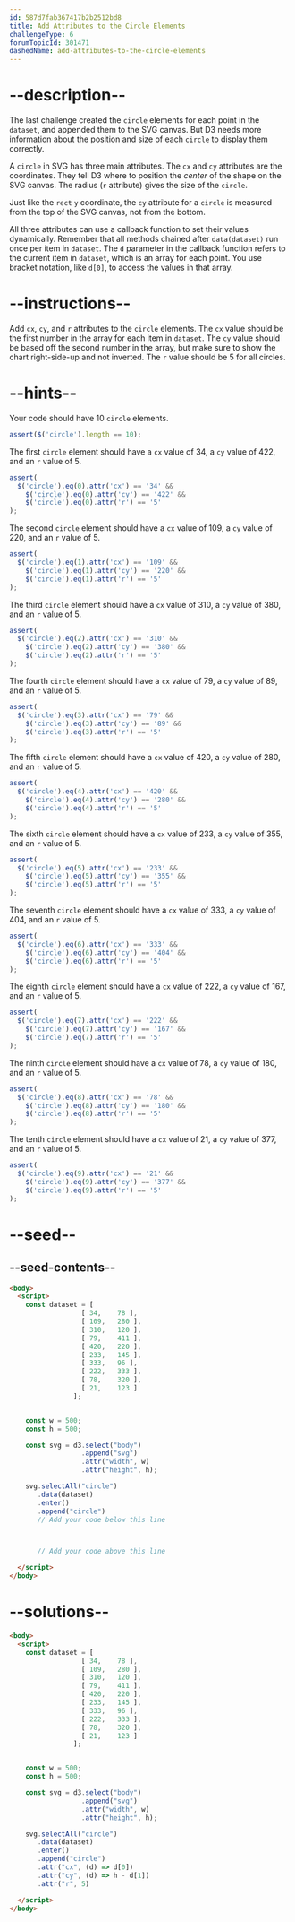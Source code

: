 ```yaml
---
id: 587d7fab367417b2b2512bd8
title: Add Attributes to the Circle Elements
challengeType: 6
forumTopicId: 301471
dashedName: add-attributes-to-the-circle-elements
---
```


# --description--

The last challenge created the `circle` elements for each point in the `dataset`, and appended them to the SVG canvas. But D3 needs more information about the position and size of each `circle` to display them correctly.

A `circle` in SVG has three main attributes. The `cx` and `cy` attributes are the coordinates. They tell D3 where to position the *center* of the shape on the SVG canvas. The radius (`r` attribute) gives the size of the `circle`.

Just like the `rect` `y` coordinate, the `cy` attribute for a `circle` is measured from the top of the SVG canvas, not from the bottom.

All three attributes can use a callback function to set their values dynamically. Remember that all methods chained after `data(dataset)` run once per item in `dataset`. The `d` parameter in the callback function refers to the current item in `dataset`, which is an array for each point. You use bracket notation, like `d[0]`, to access the values in that array.

# --instructions--

Add `cx`, `cy`, and `r` attributes to the `circle` elements. The `cx` value should be the first number in the array for each item in `dataset`. The `cy` value should be based off the second number in the array, but make sure to show the chart right-side-up and not inverted. The `r` value should be 5 for all circles.

# --hints--

Your code should have 10 `circle` elements.

```js
assert($('circle').length == 10);
```

The first `circle` element should have a `cx` value of 34, a `cy` value of 422, and an `r` value of 5.

```js
assert(
  $('circle').eq(0).attr('cx') == '34' &&
    $('circle').eq(0).attr('cy') == '422' &&
    $('circle').eq(0).attr('r') == '5'
);
```

The second `circle` element should have a `cx` value of 109, a `cy` value of 220, and an `r` value of 5.

```js
assert(
  $('circle').eq(1).attr('cx') == '109' &&
    $('circle').eq(1).attr('cy') == '220' &&
    $('circle').eq(1).attr('r') == '5'
);
```

The third `circle` element should have a `cx` value of 310, a `cy` value of 380, and an `r` value of 5.

```js
assert(
  $('circle').eq(2).attr('cx') == '310' &&
    $('circle').eq(2).attr('cy') == '380' &&
    $('circle').eq(2).attr('r') == '5'
);
```

The fourth `circle` element should have a `cx` value of 79, a `cy` value of 89, and an `r` value of 5.

```js
assert(
  $('circle').eq(3).attr('cx') == '79' &&
    $('circle').eq(3).attr('cy') == '89' &&
    $('circle').eq(3).attr('r') == '5'
);
```

The fifth `circle` element should have a `cx` value of 420, a `cy` value of 280, and an `r` value of 5.

```js
assert(
  $('circle').eq(4).attr('cx') == '420' &&
    $('circle').eq(4).attr('cy') == '280' &&
    $('circle').eq(4).attr('r') == '5'
);
```

The sixth `circle` element should have a `cx` value of 233, a `cy` value of 355, and an `r` value of 5.

```js
assert(
  $('circle').eq(5).attr('cx') == '233' &&
    $('circle').eq(5).attr('cy') == '355' &&
    $('circle').eq(5).attr('r') == '5'
);
```

The seventh `circle` element should have a `cx` value of 333, a `cy` value of 404, and an `r` value of 5.

```js
assert(
  $('circle').eq(6).attr('cx') == '333' &&
    $('circle').eq(6).attr('cy') == '404' &&
    $('circle').eq(6).attr('r') == '5'
);
```

The eighth `circle` element should have a `cx` value of 222, a `cy` value of 167, and an `r` value of 5.

```js
assert(
  $('circle').eq(7).attr('cx') == '222' &&
    $('circle').eq(7).attr('cy') == '167' &&
    $('circle').eq(7).attr('r') == '5'
);
```

The ninth `circle` element should have a `cx` value of 78, a `cy` value of 180, and an `r` value of 5.

```js
assert(
  $('circle').eq(8).attr('cx') == '78' &&
    $('circle').eq(8).attr('cy') == '180' &&
    $('circle').eq(8).attr('r') == '5'
);
```

The tenth `circle` element should have a `cx` value of 21, a `cy` value of 377, and an `r` value of 5.

```js
assert(
  $('circle').eq(9).attr('cx') == '21' &&
    $('circle').eq(9).attr('cy') == '377' &&
    $('circle').eq(9).attr('r') == '5'
);
```

# --seed--

## --seed-contents--

```html
<body>
  <script>
    const dataset = [
                  [ 34,    78 ],
                  [ 109,   280 ],
                  [ 310,   120 ],
                  [ 79,    411 ],
                  [ 420,   220 ],
                  [ 233,   145 ],
                  [ 333,   96 ],
                  [ 222,   333 ],
                  [ 78,    320 ],
                  [ 21,    123 ]
                ];


    const w = 500;
    const h = 500;

    const svg = d3.select("body")
                  .append("svg")
                  .attr("width", w)
                  .attr("height", h);

    svg.selectAll("circle")
       .data(dataset)
       .enter()
       .append("circle")
       // Add your code below this line



       // Add your code above this line

  </script>
</body>
```

# --solutions--

```html
<body>
  <script>
    const dataset = [
                  [ 34,    78 ],
                  [ 109,   280 ],
                  [ 310,   120 ],
                  [ 79,    411 ],
                  [ 420,   220 ],
                  [ 233,   145 ],
                  [ 333,   96 ],
                  [ 222,   333 ],
                  [ 78,    320 ],
                  [ 21,    123 ]
                ];


    const w = 500;
    const h = 500;

    const svg = d3.select("body")
                  .append("svg")
                  .attr("width", w)
                  .attr("height", h);

    svg.selectAll("circle")
       .data(dataset)
       .enter()
       .append("circle")
       .attr("cx", (d) => d[0])
       .attr("cy", (d) => h - d[1])
       .attr("r", 5)

  </script>
</body>
```